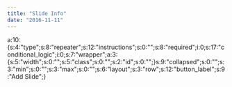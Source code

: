 ```yaml
---
title: "Slide Info"
date: "2016-11-11"
---
```


a:10:{s:4:"type";s:8:"repeater";s:12:"instructions";s:0:"";s:8:"required";i:0;s:17:"conditional\_logic";i:0;s:7:"wrapper";a:3:{s:5:"width";s:0:"";s:5:"class";s:0:"";s:2:"id";s:0:"";}s:9:"collapsed";s:0:"";s:3:"min";s:0:"";s:3:"max";s:0:"";s:6:"layout";s:3:"row";s:12:"button\_label";s:9:"Add Slide";}
